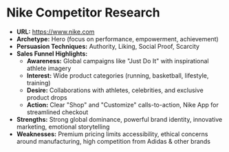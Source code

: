 # Nike Competitor Research

- **URL:** https://www.nike.com
- **Archetype:** Hero (focus on performance, empowerment, achievement)
- **Persuasion Techniques:** Authority, Liking, Social Proof, Scarcity
- **Sales Funnel Highlights:**
  - **Awareness:** Global campaigns like "Just Do It" with inspirational athlete imagery
  - **Interest:** Wide product categories (running, basketball, lifestyle, training)
  - **Desire:** Collaborations with athletes, celebrities, and exclusive product drops
  - **Action:** Clear "Shop" and "Customize" calls-to-action, Nike App for streamlined checkout
- **Strengths:** Strong global dominance, powerful brand identity, innovative marketing, emotional storytelling
- **Weaknesses:** Premium pricing limits accessibility, ethical concerns around manufacturing, high competition from Adidas & other brands
